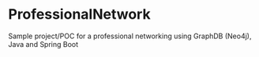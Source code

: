 # ProfessionalNetwork

Sample project/POC for a professional networking using GraphDB (Neo4j), Java and Spring Boot
